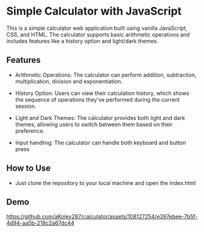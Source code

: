 # Simple Calculator with JavaScript

This is a simple calculator web application built using vanilla JavaScript, CSS, and HTML. The calculator supports basic arithmetic operations and includes features like a history option and light/dark themes.

## Features

- Arithmetic Operations: The calculator can perform addition, subtraction, multiplication, division and exponentiation.

- History Option: Users can view their calculation history, which shows the sequence of operations they've performed during the current session.

- Light and Dark Themes: The calculator provides both light and dark themes, allowing users to switch between them based on their preference.

- Input handling: The calculator can handle both keyboard and button press 

## How to Use

- Just clone the repository to your local machine and open the index.html

## Demo

https://github.com/aKolev287/calculator/assets/108127254/e397ebee-7b5f-4d94-aa5b-218c2a67dc44

